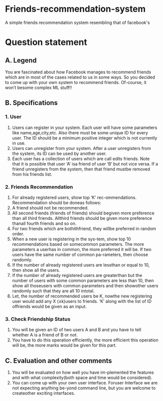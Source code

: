 # Friends-recommendation-system
A simple friends recommendation system resembling that of facebook's 

# Question statement

## A.    Legend

You  are  fascinated  about  how  Facebook  manages  to recommend friends which are in most of the cases related to us in some ways.  So you decided to come up with your own system to recommend friends.  Of-course, it won’t besome complex ML stuff!!

## B. Specifications

### 1. User

1. Users can register in your system. Each user will have some parameters like name,age,city,etc. Also there must be some unique ID for every user. The ID should be a minimum positive integer which is not currently in use.
2. Users can unregister from your system. After a user unregisters from the system, its ID can be used by another user.
3. Each user has a collection of users which are call edits friends.  Note that it is possible that user ‘A’ isa friend of user ‘B’ but not vice versa.  If a friend unregisters from the system, then that friend mustbe removed from his friends list.

### 2. Friends Recommendation
1. For already registered users, show top ‘K’ rec-ommendations.   Recommendation  should  be  doneas follows:  
2. A friend should not be recommended.  
3. All  second  friends  (friends  of  friends)  should  begiven  more  preference  than  all  third  friends.   Allthird friends should be given more preference thanall fourth friends and so on.  
4. For two friends which are bothithfriend, they willbe preferred in random order.
5. When  a  new  user  is  registering  in  the  sys-tem, show top 10 recommendations based on somecommon parameters.  The more parameters a userhas  in  common,  the  more  preferred  it  will  be. If two  users  have  the  same  number  of  common  pa-rameters, then choose randomly.  
6. If  the  number  of  already  registered  users  are  lessthan or equal to 10, then show all the users.  
7. If the number of already registered users are greaterthan but the number of users with some common parameters  are  less  than  10,  then  show  all  thoseusers  with  common  parameters  and  then  showother users randomly such that they are all 10 intotal.  
8. Let, the number of recommended users be K, nowthe  new  registering  user  would  add  any  X  (≤k)users  to  friends.   ‘K’  along  with  the  list  of  ID  offriends would be given as an input.

### 3. Check Friendship Status
1. You will be given an ID of two users A and B and you have to tell whether A is a friend of B or not.
2. You have to do this operation efficiently, the more efficient  this  operation  will  be,  the  more  marks would be given for this part.

## C.    Evaluation and other comments
1. You  will  be  evaluated  on  how  well  you  have  im-plemented the features and with what complexity(both space and time would be considered).
2. You can come up with your own user interface.  Foruser  Interface  we  are  not  expecting  anything  be-yond command line, but you are welcome to createother exciting interfaces.

